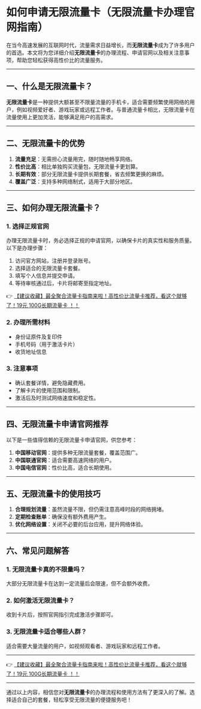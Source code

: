 # 如何申请无限流量卡（无限流量卡办理官网指南）

在当今高速发展的互联网时代，流量需求日益增长，而**无限流量卡**成为了许多用户的首选。本文将为您详细介绍**无限流量卡**的办理流程、申请官网以及相关注意事项，帮助您轻松获得高性价比的流量服务。

---

## 一、什么是无限流量卡？

**无限流量卡**是一种提供大额甚至不限量流量的手机卡，适合需要频繁使用网络的用户，例如视频爱好者、游戏玩家或远程工作者。与普通流量卡相比，无限流量卡在流量使用上更加灵活，能够满足用户的高需求。

---

## 二、无限流量卡的优势

1. **流量充足**：无需担心流量用完，随时随地畅享网络。
2. **性价比高**：相比单独购买流量包，无限流量卡更划算。
3. **长期有效**：部分无限流量卡提供长期套餐，省去频繁更换的麻烦。
4. **覆盖广泛**：支持多种网络制式，适用于大部分地区。

---

## 三、如何办理无限流量卡？

### 1. 选择正规官网
办理无限流量卡时，务必选择正规的申请官网，以确保卡片的真实性和服务质量。以下是办理步骤：

1. 访问官方网站，注册并登录账号。
2. 选择适合的无限流量卡套餐。
3. 填写个人信息并提交申请。
4. 等待审核通过后，卡片将邮寄至指定地址。

👉 [【建议收藏】最全聚合流量卡指南来啦！高性价比流量卡推荐，看这个就够了！19元 100G长期流量卡 ！！](https://bit.ly/Liuliangka)

### 2. 办理所需材料
- 身份证原件及复印件
- 手机号码（用于激活卡片）
- 收货地址信息

### 3. 注意事项
- 确认套餐详情，避免隐藏费用。
- 了解卡片的使用范围和限制。
- 激活后及时测试网络速度和稳定性。

---

## 四、无限流量卡申请官网推荐

以下是一些值得信赖的无限流量卡申请官网，供您参考：

1. **中国移动官网**：提供多种无限流量套餐，覆盖范围广。
2. **中国联通官网**：适合需要高速网络的用户。
3. **中国电信官网**：性价比高，适合长期使用。

---

## 五、无限流量卡的使用技巧

1. **合理规划流量**：虽然流量不限，但仍需注意高峰时段的网络拥堵。
2. **定期检查账单**：确保没有额外费用产生。
3. **优化网络设置**：关闭不必要的后台应用，提升网络体验。

---

## 六、常见问题解答

### 1. 无限流量卡真的不限量吗？
大部分无限流量卡在达到一定流量后会限速，但不会额外收费。

### 2. 如何激活无限流量卡？
收到卡片后，按照官网指引完成激活步骤即可。

### 3. 无限流量卡适合哪些人群？
适合需要大量流量的用户，如视频观看者、游戏玩家和远程工作者。

---

👉 [【建议收藏】最全聚合流量卡指南来啦！高性价比流量卡推荐，看这个就够了！19元 100G长期流量卡 ！！](https://bit.ly/Liuliangka)

---

通过以上内容，相信您对**无限流量卡**的办理流程和使用方法有了更深入的了解。选择适合自己的套餐，轻松享受无限流量的便捷服务吧！